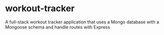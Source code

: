 # workout-tracker
A full-stack workout tracker application that uses a Mongo database with a Mongoose schema and handle routes with Express
